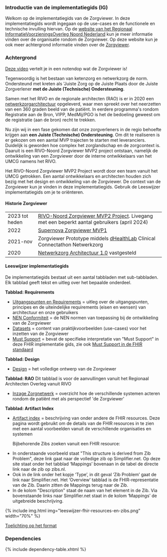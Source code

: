 
### Introductie van de implementatiegids (IG)

Welkom op de implementatiegids van de Zorgviewer. In deze implementatiegids wordt ingegaan op de use-cases en de functionele en technische invulling hiervan. Op de [website van het Regionaal InformatieVoorzieningsOverleg Noord Nederland](http://rivo-noord.nl) kun je meer informatie vinden over de organisatie rondom de Zorgviewer. Op deze website kun je ook meer achtergrond informatie vinden over de [Zorgviewer](https://www.rivo-noord.nl/ontwikkelingen/zorgviewer/).

### Achtergrond

[Deze video](https://www.youtube.com/watch?v=3C2ol2i4w9s) vertelt je in een notendop wat de Zorgviewer is!

Tegenwoordig is het bestaan van ketenzorg en netwerkzorg de norm. Ondersteund met kreten als 'Juiste Zorg op de Juiste Plaats door de Juiste Zorgverlener <strong>met de Juiste (Technische) Ondersteuning</strong>. 

Samen met het RIVO en de regionale architecten (RAO) is er in 2020 een [netwerkzorgarchitectuur](https://jimdo-storage.global.ssl.fastly.net/file/a647b7db-1537-4f74-a4c0-b56066ae9d07/Netwerkzorgarchitectuur%201.0.pdf) opgeleverd, waar men spreekt over het neerzetten van een 360 graden beeld van de patiënt. In eerdere programma's rondom Registratie aan de Bron, VIPP, MedMij/PGO is het de bedoeling geweest om de registratie (aan de bron) recht te trekken. 

Nu zijn wij in een fase gekomen dat onze zorgverleners in de regio behoefte krijgen aan <strong>een Juiste (Technische) Ondersteuning</strong>. Om dit te realiseren is er gekozen om een aantal MVP trajecten te starten met leveranciers. Duidelijk is geworden hoe complex het zorglandschap en de zorgcontext is. Daaruit is een RIVO-Noord Zorgviewer MVP2 project ontstaan, namelijk de ontwikkeling van een Zorgviewer door de interne ontwikkelaars van het UMCG namens het RIVO.

Het RIVO-Noord Zorgviewer MVP2 Project wordt door een team vanuit het UMCG getrokken. Een aantal ontwikkelaars en architecten houden zich bezig met het design en ontwikkeling van de Zorgviewer. De context van de Zorgviewer kun je vinden in deze implementatiegids. Gebruik de Leeswijzer implementatiegids om je te oriënteren.

#### Historie Zorgviewer

| | |
| --- | --- |
| 2023 tot heden | [RIVO-Noord Zorgviewer MVP2 Project](https://www.rivo-noord.nl/zorgviewer). Livegang met een beperkt aantal gebruikers (april 2024)|
| 2022 | [Supernova Zorgviewer MVP1](https://www.salesforce.com/nl/blog/2022/05/supernova.html) |
| 2021-nov | Zorgviewer Prototype middels [dHealthLab](https://dhealth.nl/) Clinical Connectathon Netwerkzorg |
| 2020 | [Netwerkzorg Architectuur 1.0](https://jimdo-storage.global.ssl.fastly.net/file/a647b7db-1537-4f74-a4c0-b56066ae9d07/Netwerkzorgarchitectuur%201.0.pdf) vastgesteld

#### Leeswijzer implementatiegids

De implementatiegids bestaat uit een aantal tabbladen met sub-tabbladen. Elk tabblad geeft tekst en uitleg over het bepaalde onderdeel.

<strong>Tabblad: Requirements</strong>
- [Uitgangspunten en Requirements](requirements.html) = uitleg over de uitgangspunten, principes en de uiteindelijke requirements (eisen en wensen) van architectuur en onze gebruikers
- [NEN Conformiteit](nen-normen.html) = de NEN normen van toepassing bij de ontwikkeling van de Zorgviewer
- [Datasets](datasets.html) = content van praktijkvoorbeelden (use-cases) voor het inzetten van de Zorgviewer
- [Must Support](must-support.html) = bevat de specifieke interpretatie van "Must Support" in deze FHIR implementatie gids, zie ook [Must Support in de FHIR standaard](https://hl7.org/fhir/STU3/profiling.html#mustsupport)

<strong>Tabblad: Design</strong>
- [Design](design.html) = het volledige ontwerp van de Zorgviewer

<strong>Tabblad: RAO</strong>
Dit tabblad is voor de aanvullingen vanuit het Regionaal Architecten Overleg vanuit RIVO
- [Inzage Zorgnetwerk](zorgnetwerk.html) = overzicht hoe de verschillende systemen acteren rondom de patiënt met als perspectief 'de Zorgviewer'

<strong>Tabblad: Artifact Index</strong>
- [Artifact index](artifacts.html) = beschrijving van onder andere de FHIR resources. Deze pagina wordt gebruikt om de details van de FHIR resources in te zien met een aantal voorbeelden vanuit de verschillende organisaties en systemen

    Bijbehorende Zibs zoeken vanuit een FHIR resource:

* In onderstaande voorbeeld staat "This structure is derived from Zib Problem", deze link gaat naar de volledige zib op Simplifier.net. Op deze site staat onder het tabblad ‘Mappings’ bovenaan in de tabel de directe link naar de zib op zibs.nl.
* Ook in de link onder het kopje ‘Type’, in dit geval ‘Zib Problem’ gaat de link naar Simplifier.net. Het ‘Overview’ tabblad is de FHIR-representatie van de Zib. Daarin zitten de Mappings terug naar de Zib. 
* In de kolom "Description" staat de naam van het element in de Zib. Via bovenstaande links naar Simplifier.net staat in de kolom ‘Mappings’ de uitgebreide beschrijving.
<div>
{% include img.html img="leeswijzer-fhir-resources-en-zibs.png" width="70%" %}
</div>

[Toelichting op het format](https://hl7.org/fhir/STU3/formats.html#table)

### Dependencies

{% include dependency-table.xhtml %}


